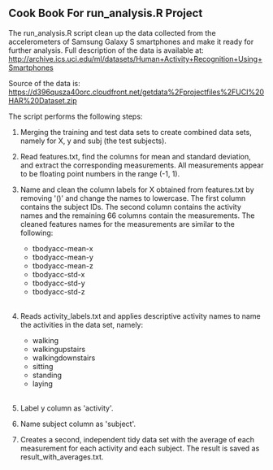 ## Cook Book For run_analysis.R Project

The run_analysis.R script clean up the data collected from the accelerometers of Samsung Galaxy S smartphones and make it ready for further analysis. Full description of the data is available at: http://archive.ics.uci.edu/ml/datasets/Human+Activity+Recognition+Using+Smartphones

Source of the data is: https://d396qusza40orc.cloudfront.net/getdata%2Fprojectfiles%2FUCI%20HAR%20Dataset.zip

The script performs the following steps:

1. Merging the training and test data sets to create combined data sets, namely for X, y and subj (the test subjects).

2. Read features.txt, find the columns for mean and standard deviation, and extract the corresponding measurements. All measurements appear to be floating point numbers in the range (-1, 1).

3. Name and clean the column labels for X obtained from features.txt by removing '()' and change the names to lowercase. The first column contains the subject IDs. The second column contains the activity names and the remaining 66 columns contain the measurements. The cleaned features names for the measurements are similar to the following:
    * tbodyacc-mean-x 
    * tbodyacc-mean-y 
    * tbodyacc-mean-z 
    * tbodyacc-std-x 
    * tbodyacc-std-y 
    * tbodyacc-std-z
<br/></br>
4. Reads activity_labels.txt and applies descriptive activity names to name the activities in the data set, namely:
    * walking
    * walkingupstairs
    * walkingdownstairs
    * sitting
    * standing
    * laying
<br/></br>
5. Label y column as 'activity'.

6. Name subject column as 'subject'.

7. Creates a second, independent tidy data set with the average of each measurement for each activity and each subject. The result is saved as result_with_averages.txt.
